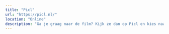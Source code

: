```yaml
---
title: "Picl"
url: "https://picl.nl/"
location: "Online"
description: "Ga je graag naar de film? Kijk ze dan op Picl en kies naar welke bios je geld gaat."
---
```

